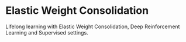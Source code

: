 # Elastic Weight Consolidation
Lifelong learning with Elastic Weight Consolidation, Deep Reinforcement Learning and Supervised settings.
